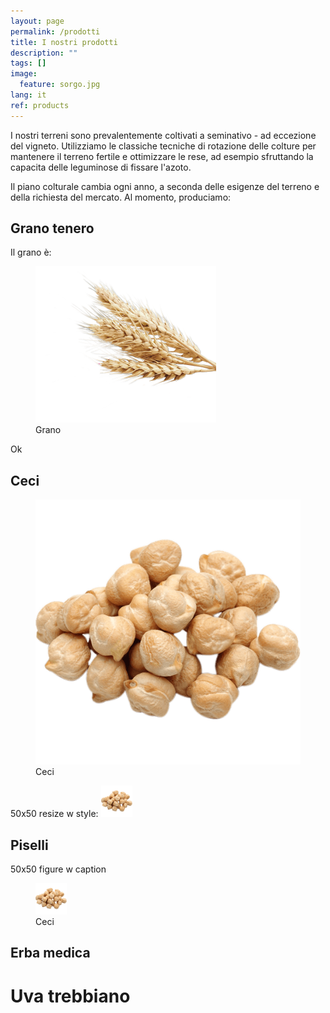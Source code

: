 ```yaml
---
layout: page
permalink: /prodotti
title: I nostri prodotti
description: ""
tags: []
image:
  feature: sorgo.jpg
lang: it
ref: products
---
```


I nostri terreni sono prevalentemente coltivati a seminativo - ad eccezione del vigneto. Utilizziamo le classiche tecniche di rotazione delle colture per mantenere il terreno fertile e ottimizzare le rese, ad esempio sfruttando la capacita delle leguminose di fissare l'azoto.   

Il piano colturale cambia ogni anno, a seconda delle esigenze del terreno e della richiesta del mercato. Al momento, produciamo: 

## Grano tenero
Il grano è:
<figure>
	<img src="/images/wheat.png">
	<figcaption>Grano</figcaption>
</figure>
Ok


## Ceci

<figure>
	<img src="/images/chickpeas.png">
	<figcaption>Ceci</figcaption>
</figure>


50x50 resize w style:
<img src="/images/chickpeas.png" alt="Ceci" style="width:50px;height:50px;">


## Piselli

50x50 figure w caption
<figure>
	<img src="/images/chickpeas.png" alt="Ceci" width="50" height="50">
	<figcaption>Ceci</figcaption>
</figure>


## Erba medica

# Uva trebbiano





